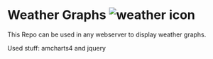 # Weather Graphs <img src="https://www.amcharts.com/wp-content/themes/amcharts4/css/img/icons/weather/animated/rainy-1.svg" title="weatherGraphs" alt="weather icon">

This Repo can be used in any webserver to display weather graphs.

Used stuff: amcharts4 and jquery

